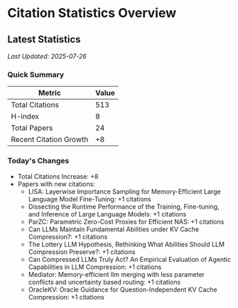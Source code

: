 # Citation Statistics Overview

## Latest Statistics
*Last Updated: 2025-07-26*

### Quick Summary
| Metric | Value |
| ------ | ----- |
| Total Citations | 513 |
| H-index | 8 |
| Total Papers | 24 |
| Recent Citation Growth | +8 |

### Today's Changes
- Total Citations Increase: +8
- Papers with new citations:
  - LISA: Layerwise Importance Sampling for Memory-Efficient Large Language Model Fine-Tuning: +1 citations
  - Dissecting the Runtime Performance of the Training, Fine-tuning, and Inference of Large Language Models: +1 citations
  - ParZC: Parametric Zero-Cost Proxies for Efficient NAS: +1 citations
  - Can LLMs Maintain Fundamental Abilities under KV Cache Compression?: +1 citations
  - The Lottery LLM Hypothesis, Rethinking What Abilities Should LLM Compression Preserve?: +1 citations
  - Can Compressed LLMs Truly Act? An Empirical Evaluation of Agentic Capabilities in LLM Compression: +1 citations
  - Mediator: Memory-efficient llm merging with less parameter conflicts and uncertainty based routing: +1 citations
  - OracleKV: Oracle Guidance for Question-Independent KV Cache Compression: +1 citations